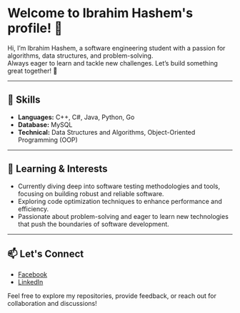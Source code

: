 # Welcome to Ibrahim Hashem's profile! 👋

Hi, I’m Ibrahim Hashem, a software engineering student with a passion for algorithms, data structures, and problem-solving.  
Always eager to learn and tackle new challenges. Let’s build something great together! 🚀

---

## 🔧 Skills
- **Languages:** C++, C#, Java, Python, Go  
- **Database:** MySQL  
- **Technical:** Data Structures and Algorithms, Object-Oriented Programming (OOP)  

---

## 🌱 Learning & Interests
- Currently diving deep into software testing methodologies and tools, focusing on building robust and reliable software.  
- Exploring code optimization techniques to enhance performance and efficiency.  
- Passionate about problem-solving and eager to learn new technologies that push the boundaries of software development.  

---

## 📫 Let's Connect
- [Facebook](https://www.facebook.com/ibrahim.hashem.mustafa/?locale=ar_AR)  
- [LinkedIn](https://www.linkedin.com/in/ibrahimhashem/)  

Feel free to explore my repositories, provide feedback, or reach out for collaboration and discussions!
